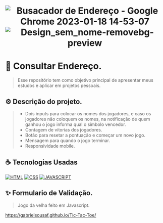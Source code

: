 <h1 align="center" width:100%>

![Busacador de Endereço - Google Chrome 2023-01-18 14-53-07](https://user-images.githubusercontent.com/121953504/213272566-3ddac95d-e36e-4707-9b35-76bd0540a0fc.gif)
![Design_sem_nome-removebg-preview](https://user-images.githubusercontent.com/121953504/213272688-9aee773b-a2f8-4df7-a294-2a963d06faee.png)

  
  # 📱 Consultar Endereço.
> Esse repositório tem como objetivo principal de apresentar meus estudos e aplicar em projetos pessoais.


## ⚙ Descrição do projeto.
> * Dois inputs para colocar os nomes dos jogadores, e caso os jogadores não coloquem os nomes, na notificação de quem ganhou o jogo informa qual o símbolo vencedor.<br>
> * Contagem de vitorias dos jogadores.<br>
> * Botão para resetar a pontuação e começar um novo jogo. <br> 
> * Mensagem para quando o jogo terminar.<br>
> * Responsividade mobile.


## ☕ Tecnologias Usadas

[![HTML](https://img.shields.io/badge/html%20-%23323330.svg?&style=for-the-badge&logo=html&logoColor=black&color=FF8000)](#)
[![CSS](https://img.shields.io/badge/css%20-%23323330.svg?&style=for-the-badge&logo=css&logoColor=black&color=2E64FE)](#)
[![JAVASCRIPT](https://img.shields.io/badge/javascript%20-%23323330.svg?&style=for-the-badge&logo=css&logoColor=black&color=FFFF00)](#)

## ✨ Formulario de Validação.
> Jogo da velha feito em Javascript.

https://gabrielsousaf.github.io/Tic-Tac-Toe/
